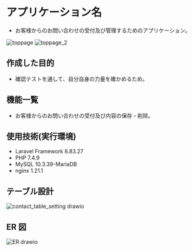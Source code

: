 # アプリケーション名

- お客様からのお問い合わせの受付及び管理するためのアプリケーション。

![toppage](https://github.com/ishinagakazuyuki/20230816_ishinagakazuyuki_contact-form/assets/135584828/084e9784-f0fe-4100-8a27-5f5cadbf6c01)
![toppage_2](https://github.com/ishinagakazuyuki/20230816_ishinagakazuyuki_contact-form/assets/135584828/45cdb2c1-d965-4b8a-bc21-173bfd062b91)

## 作成した目的

- 確認テストを通して、自分自身の力量を確かめるため。

## 機能一覧

- お客様からのお問い合わせの受付及び内容の保存・削除。

## 使用技術(実行環境)

- Laravel Framework 8.83.27
- PHP 7.4.9
- MySQL 10.3.39-MariaDB
- nginx 1.21.1

## テーブル設計

![contact_table_setting drawio](https://github.com/ishinagakazuyuki/20230816_ishinagakazuyuki_contact-form/assets/135584828/55b03995-a5fb-429d-9ce3-5315f057069c)

## ER 図

![ER drawio](https://github.com/ishinagakazuyuki/20230816_ishinagakazuyuki_contact-form/assets/135584828/bba34380-9043-4157-8a39-b10297439c8b)

